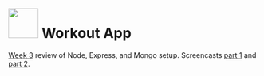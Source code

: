 # <img src="https://cloud.githubusercontent.com/assets/7833470/10899314/63829980-8188-11e5-8cdd-4ded5bcb6e36.png" height="60"> Workout App

<a href="https://github.com/sf-wdi-24/modules/tree/develop/week-03-restful-server-express" target="_blank">Week 3</a> review of Node, Express, and Mongo setup. Screencasts <a href="https://www.youtube.com/watch?v=aCQ2-EXHVTk" target="_blank">part 1</a> and <a href="https://www.youtube.com/watch?v=vm2UyB2gqOI" target="_blank">part 2</a>.
